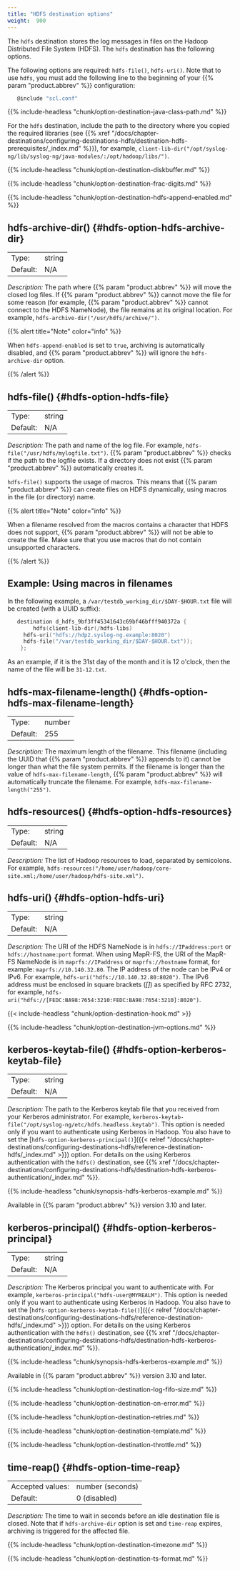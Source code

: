 ```yaml
---
title: "HDFS destination options"
weight:  900
---
```

<!-- DISCLAIMER: This file is based on the syslog-ng Open Source Edition documentation https://github.com/balabit/syslog-ng-ose-guides/commit/2f4a52ee61d1ea9ad27cb4f3168b95408fddfdf2 and is used under the terms of The syslog-ng Open Source Edition Documentation License. The file has been modified by Axoflow. -->

The `hdfs` destination stores the log messages in files on the Hadoop Distributed File System (HDFS). The `hdfs` destination has the following options.

The following options are required: `hdfs-file()`, `hdfs-uri()`. Note that to use `hdfs`, you must add the following line to the beginning of your {{% param "product.abbrev" %}} configuration:

```c
   @include "scl.conf"
```

{{% include-headless "chunk/option-destination-java-class-path.md" %}}

For the `hdfs` destination, include the path to the directory where you copied the required libraries (see {{% xref "/docs/chapter-destinations/configuring-destinations-hdfs/destination-hdfs-prerequisites/_index.md" %}}), for example, `client-lib-dir("/opt/syslog-ng/lib/syslog-ng/java-modules/:/opt/hadoop/libs/")`.

{{% include-headless "chunk/option-destination-diskbuffer.md" %}}

{{% include-headless "chunk/option-destination-frac-digits.md" %}}

{{% include-headless "chunk/option-destination-hdfs-append-enabled.md" %}}


## hdfs-archive-dir() {#hdfs-option-hdfs-archive-dir}

|          |        |
| -------- | ------ |
| Type:    | string |
| Default: | N/A    |

*Description:* The path where {{% param "product.abbrev" %}} will move the closed log files. If {{% param "product.abbrev" %}} cannot move the file for some reason (for example, {{% param "product.abbrev" %}} cannot connect to the HDFS NameNode), the file remains at its original location. For example, `hdfs-archive-dir("/usr/hdfs/archive/")`.

{{% alert title="Note" color="info" %}}

When `hdfs-append-enabled` is set to `true`, archiving is automatically disabled, and {{% param "product.abbrev" %}} will ignore the `hdfs-archive-dir` option.

{{% /alert %}}



## hdfs-file() {#hdfs-option-hdfs-file}

|          |        |
| -------- | ------ |
| Type:    | string |
| Default: | N/A    |

*Description:* The path and name of the log file. For example, `hdfs-file("/usr/hdfs/mylogfile.txt")`. {{% param "product.abbrev" %}} checks if the path to the logfile exists. If a directory does not exist {{% param "product.abbrev" %}} automatically creates it.

`hdfs-file()` supports the usage of macros. This means that {{% param "product.abbrev" %}} can create files on HDFS dynamically, using macros in the file (or directory) name.

{{% alert title="Note" color="info" %}}

When a filename resolved from the macros contains a character that HDFS does not support, {{% param "product.abbrev" %}} will not be able to create the file. Make sure that you use macros that do not contain unsupported characters.

{{% /alert %}}


## Example: Using macros in filenames

In the following example, a `/var/testdb_working_dir/$DAY-$HOUR.txt` file will be created (with a UUID suffix):

```c
   destination d_hdfs_9bf3ff45341643c69bf46bfff940372a {
        hdfs(client-lib-dir(/hdfs-libs)
     hdfs-uri("hdfs://hdp2.syslog-ng.example:8020")
     hdfs-file("/var/testdb_working_dir/$DAY-$HOUR.txt"));
    };
```

As an example, if it is the 31st day of the month and it is 12 o'clock, then the name of the file will be `31-12.txt`.




## hdfs-max-filename-length() {#hdfs-option-hdfs-max-filename-length}

|          |        |
| -------- | ------ |
| Type:    | number |
| Default: | 255    |

*Description:* The maximum length of the filename. This filename (including the UUID that {{% param "product.abbrev" %}} appends to it) cannot be longer than what the file system permits. If the filename is longer than the value of `hdfs-max-filename-length`, {{% param "product.abbrev" %}} will automatically truncate the filename. For example, `hdfs-max-filename-length("255")`.



## hdfs-resources() {#hdfs-option-hdfs-resources}

|          |        |
| -------- | ------ |
| Type:    | string |
| Default: | N/A    |

*Description:* The list of Hadoop resources to load, separated by semicolons. For example, `hdfs-resources("/home/user/hadoop/core-site.xml;/home/user/hadoop/hdfs-site.xml")`.



## hdfs-uri() {#hdfs-option-hdfs-uri}

|          |        |
| -------- | ------ |
| Type:    | string |
| Default: | N/A    |

*Description:* The URI of the HDFS NameNode is in `hdfs://IPaddress:port` or `hdfs://hostname:port` format. When using MapR-FS, the URI of the MapR-FS NameNode is in `maprfs://IPaddress` or `maprfs://hostname` format, for example: `maprfs://10.140.32.80`. The IP address of the node can be IPv4 or IPv6. For example, `hdfs-uri("hdfs://10.140.32.80:8020")`. The IPv6 address must be enclosed in square brackets (*[]*) as specified by RFC 2732, for example, `hdfs-uri("hdfs://[FEDC:BA98:7654:3210:FEDC:BA98:7654:3210]:8020")`.


{{< include-headless "chunk/option-destination-hook.md" >}}

{{% include-headless "chunk/option-destination-jvm-options.md" %}}


## kerberos-keytab-file() {#hdfs-option-kerberos-keytab-file}

|          |        |
| -------- | ------ |
| Type:    | string |
| Default: | N/A    |

*Description:* The path to the Kerberos keytab file that you received from your Kerberos administrator. For example, `kerberos-keytab-file("/opt/syslog-ng/etc/hdfs.headless.keytab")`. This option is needed only if you want to authenticate using Kerberos in Hadoop. You also have to set the [`hdfs-option-kerberos-principal()`]({{< relref "/docs/chapter-destinations/configuring-destinations-hdfs/reference-destination-hdfs/_index.md" >}}) option. For details on the using Kerberos authentication with the `hdfs()` destination, see {{% xref "/docs/chapter-destinations/configuring-destinations-hdfs/destination-hdfs-kerberos-authentication/_index.md" %}}.

{{% include-headless "chunk/synopsis-hdfs-kerberos-example.md" %}}

Available in {{% param "product.abbrev" %}} version 3.10 and later.



## kerberos-principal() {#hdfs-option-kerberos-principal}

|          |        |
| -------- | ------ |
| Type:    | string |
| Default: | N/A    |

*Description:* The Kerberos principal you want to authenticate with. For example, `kerberos-principal("hdfs-user@MYREALM")`. This option is needed only if you want to authenticate using Kerberos in Hadoop. You also have to set the [`hdfs-option-kerberos-keytab-file()`]({{< relref "/docs/chapter-destinations/configuring-destinations-hdfs/reference-destination-hdfs/_index.md" >}}) option. For details on the using Kerberos authentication with the `hdfs()` destination, see {{% xref "/docs/chapter-destinations/configuring-destinations-hdfs/destination-hdfs-kerberos-authentication/_index.md" %}}.

{{% include-headless "chunk/synopsis-hdfs-kerberos-example.md" %}}

Available in {{% param "product.abbrev" %}} version 3.10 and later.


{{% include-headless "chunk/option-destination-log-fifo-size.md" %}}

{{% include-headless "chunk/option-destination-on-error.md" %}}

{{% include-headless "chunk/option-destination-retries.md" %}}

{{% include-headless "chunk/option-destination-template.md" %}}

{{% include-headless "chunk/option-destination-throttle.md" %}}


## time-reap() {#hdfs-option-time-reap}

|                  |                  |
| ---------------- | ---------------- |
| Accepted values: | number (seconds) |
| Default:         | 0 (disabled)     |

*Description:* The time to wait in seconds before an idle destination file is closed. Note that if `hdfs-archive-dir` option is set and `time-reap` expires, archiving is triggered for the affected file.


{{% include-headless "chunk/option-destination-timezone.md" %}}

{{% include-headless "chunk/option-destination-ts-format.md" %}}
